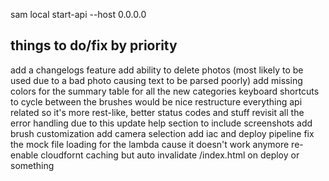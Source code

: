 sam local start-api --host 0.0.0.0

## things to do/fix by priority
add a changelogs feature
add ability to delete photos (most likely to be used due to a bad photo causing text to be parsed poorly)
add missing colors for the summary table for all the new categories
keyboard shortcuts to cycle between the brushes would be nice
restructure everything api related so it's more rest-like, better status codes and stuff
revisit all the error handling due to this
update help section to include screenshots
add brush customization
add camera selection
add iac and deploy pipeline
fix the mock file loading for the lambda cause it doesn't work anymore
re-enable cloudfornt caching but auto invalidate /index.html on deploy or something

